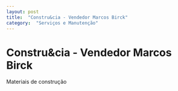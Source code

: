 ```yaml
---
layout: post
title:  "Constru&cia - Vendedor Marcos Birck"
category:  "Serviços e Manutenção"
---
```


# Constru&cia - Vendedor Marcos Birck

Materiais de construção 
